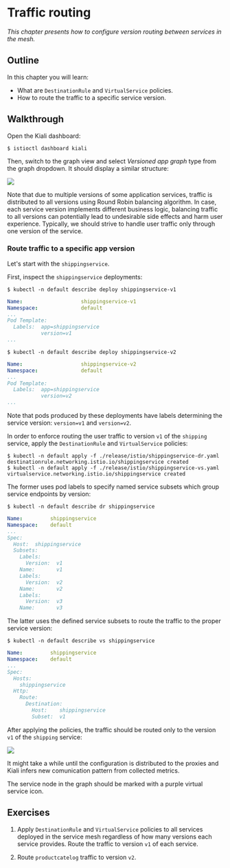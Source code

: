 # Traffic routing

*This chapter presents how to configure version routing between services in the mesh.*

## Outline

In this chapter you will learn:

* What are `DestinationRule` and `VirtualService` policies.
* How to route the traffic to a specific service version.

## Walkthrough

Open the Kiali dashboard:

```
$ istioctl dashboard kiali
```

Then, switch to the graph view and select *Versioned app graph* type from the graph dropdown. It should display a similar structure:

![](/assets/images/traffic-routing-1.png)

Note that due to multiple versions of some application services, traffic is distributed to all versions using Round Robin balancing algorithm. In case, each service version implements different business logic, balancing traffic to all versions can potentially lead to undesirable side effects and harm user experience. Typically, we should strive to handle user traffic only through one version of the service.

### Route traffic to a specific app version

Let's start with the `shippingservice`.

First, inspect the `shippingservice` deployments:

```
$ kubectl -n default describe deploy shippingservice-v1
```

```yaml
Name:                   shippingservice-v1
Namespace:              default
...
Pod Template:
  Labels:  app=shippingservice
           version=v1
...
```

```
$ kubectl -n default describe deploy shippingservice-v2
```

```yaml
Name:                   shippingservice-v2
Namespace:              default
...
Pod Template:
  Labels:  app=shippingservice
           version=v2
...
```

Note that pods produced by these deployments have labels determining the service version: `version=v1` and `version=v2`.

In order to enforce routing the user traffic to version `v1` of the `shipping` service, apply the `DestinationRule` and `VirtualService` policies:

```
$ kubectl -n default apply -f ./release/istio/shippingservice-dr.yaml
destinationrule.networking.istio.io/shippingservice created
$ kubectl -n default apply -f ./release/istio/shippingservice-vs.yaml
virtualservice.networking.istio.io/shippingservice created
```

The former uses pod labels to specify named service subsets which group service endpoints by version:

```
$ kubectl -n default describe dr shippingservice
```

```yaml
Name:         shippingservice
Namespace:    default
...
Spec:
  Host:  shippingservice
  Subsets:
    Labels:
      Version:  v1
    Name:       v1
    Labels:
      Version:  v2
    Name:       v2
    Labels:
      Version:  v3
    Name:       v3
```

The latter uses the defined service subsets to route the traffic to the proper service version:

```
$ kubectl -n default describe vs shippingservice
```

```yaml
Name:         shippingservice
Namespace:    default
...
Spec:
  Hosts:
    shippingservice
  Http:
    Route:
      Destination:
        Host:    shippingservice
        Subset:  v1
```

After applying the policies, the traffic should be routed only to the version `v1` of the `shipping` service:

![](/assets/images/traffic-routing-2.png)

It might take a while until the configuration is distributed to the proxies and Kiali infers new comunication pattern from collected metrics.

The service node in the graph should be marked with a purple virtual service icon.

## Exercises

1. Apply `DestinationRule` and `VirtualService` policies to all services deployed in the service mesh regardless of how many versions each service provides. Route the traffic to version `v1` of each service.

2. Route `productcatelog` traffic to version `v2`.


